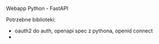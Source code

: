 Webapp Python - FastAPI

Potrzebne biblioteki:
- oauth2 do auth, openapi spec z pythona, openid connect
- 